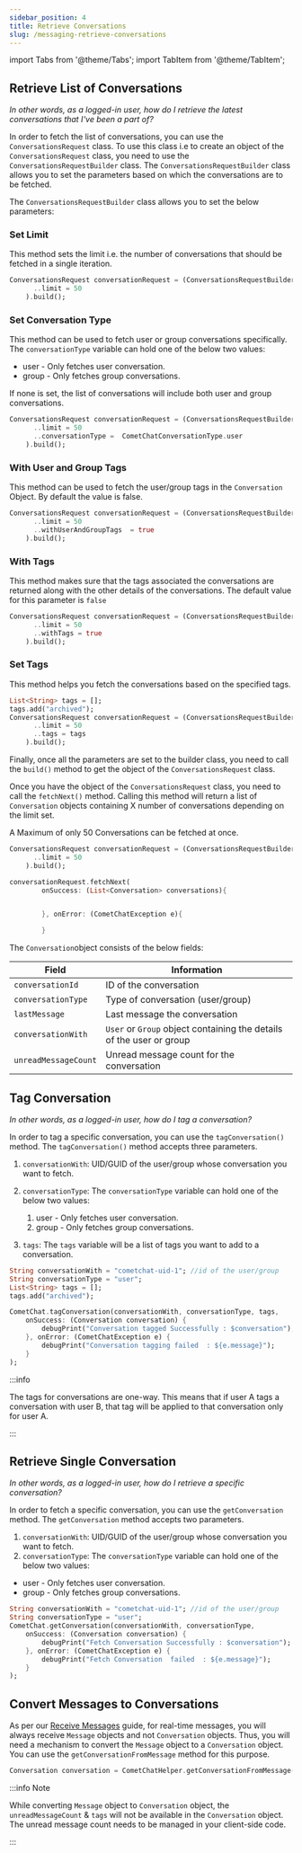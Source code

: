 ```yaml
---
sidebar_position: 4
title: Retrieve Conversations
slug: /messaging-retrieve-conversations
---
```


import Tabs from '@theme/Tabs';
import TabItem from '@theme/TabItem';

## Retrieve List of Conversations

_In other words, as a logged-in user, how do I retrieve the latest conversations that I've been a part of?_

In order to fetch the list of conversations, you can use the `ConversationsRequest` class. To use this class i.e to create an object of the `ConversationsRequest` class, you need to use the `ConversationsRequestBuilder` class. The `ConversationsRequestBuilder` class allows you to set the parameters based on which the conversations are to be fetched.

The `ConversationsRequestBuilder` class allows you to set the below parameters:

### Set Limit

This method sets the limit i.e. the number of conversations that should be fetched in a single iteration.

<Tabs>
<TabItem value="1" label="Dart">

```Dart
ConversationsRequest conversationRequest = (ConversationsRequestBuilder()
      ..limit = 50
    ).build();
```

</TabItem>
</Tabs>



### Set Conversation Type

This method can be used to fetch user or group conversations specifically. The `conversationType` variable can hold one of the below two values:

- user - Only fetches user conversation.
- group - Only fetches group conversations.

If none is set, the list of conversations will include both user and group conversations.

<Tabs>
<TabItem value="1" label="Dart">

```Dart
ConversationsRequest conversationRequest = (ConversationsRequestBuilder()
      ..limit = 50
      ..conversationType =  CometChatConversationType.user                                      
    ).build();
```

</TabItem>
</Tabs>




### With User and Group Tags

This method can be used to fetch the user/group tags in the `Conversation` Object. By default the value is false.

<Tabs>
<TabItem value="1" label="Dart">

```Dart
ConversationsRequest conversationRequest = (ConversationsRequestBuilder()
      ..limit = 50
      ..withUserAndGroupTags  = true                                      
    ).build();
```

</TabItem>
</Tabs>



### With Tags

This method makes sure that the tags associated the conversations are returned along with the other details of the conversations. The default value for this parameter is `false`

<Tabs>
<TabItem value="1" label="Dart">

```Dart
ConversationsRequest conversationRequest = (ConversationsRequestBuilder()
      ..limit = 50
      ..withTags = true                                     
    ).build();
```

</TabItem>
</Tabs>



### Set Tags

This method helps you fetch the conversations based on the specified tags.

<Tabs>
<TabItem value="1" label="Dart">

```Dart
List<String> tags = [];
tags.add("archived");
ConversationsRequest conversationRequest = (ConversationsRequestBuilder()
      ..limit = 50
      ..tags = tags
    ).build();
```

</TabItem>
</Tabs>


Finally, once all the parameters are set to the builder class, you need to call the `build()` method to get the object of the `ConversationsRequest` class.

Once you have the object of the `ConversationsRequest` class, you need to call the `fetchNext()` method. Calling this method will return a list of `Conversation` objects containing X number of conversations depending on the limit set.

A Maximum of only 50 Conversations can be fetched at once.

<Tabs>
<TabItem value="1" label="Dart">

```Dart
ConversationsRequest conversationRequest = (ConversationsRequestBuilder()
      ..limit = 50
    ).build();

conversationRequest.fetchNext(
        onSuccess: (List<Conversation> conversations){


        }, onError: (CometChatException e){

        }
```

</TabItem>
</Tabs>



The `Conversation`object consists of the below fields:

| Field | Information | 
| ---- | ---- | 
| `conversationId` | ID of the conversation | 
| `conversationType` | Type of conversation (user/group) | 
| `lastMessage` | Last message the conversation | 
| `conversationWith` | `User` or `Group` object containing the details of the user or group | 
| `unreadMessageCount` | Unread message count for the conversation | 


## Tag Conversation

_In other words, as a logged-in user, how do I tag a conversation?_

In order to tag a specific conversation, you can use the `tagConversation()` method. The `tagConversation()` method accepts three parameters.

1. `conversationWith`: UID/GUID of the user/group whose conversation you want to fetch.
2. `conversationType`: The `conversationType` variable can hold one of the below two values:
    1. user - Only fetches user conversation.
    2. group - Only fetches group conversations.

3. `tags`: The `tags` variable will be a list of tags you want to add to a conversation.

<Tabs>
<TabItem value="1" label="Dart">

```Dart
String conversationWith = "cometchat-uid-1"; //id of the user/group
String conversationType = "user";
List<String> tags = [];
tags.add("archived");

CometChat.tagConversation(conversationWith, conversationType, tags,
	onSuccess: (Conversation conversation) {
		debugPrint("Conversation tagged Successfully : $conversation");
	}, onError: (CometChatException e) {
		debugPrint("Conversation tagging failed  : ${e.message}");
	}
);
```

</TabItem>
</Tabs>



:::info

The tags for conversations are one-way. This means that if user A tags a conversation with user B, that tag will be applied to that conversation only for user A.

:::

## Retrieve Single Conversation

_In other words, as a logged-in user, how do I retrieve a specific conversation?_

In order to fetch a specific conversation, you can use the `getConversation` method. The `getConversation` method accepts two parameters.

1. `conversationWith`: UID/GUID of the user/group whose conversation you want to fetch.
2. `conversationType`: The `conversationType` variable can hold one of the below two values:

- user - Only fetches user conversation.
- group - Only fetches group conversations.

<Tabs>
<TabItem value="1" label="Dart">

```Dart
String conversationWith = "cometchat-uid-1"; //id of the user/group
String conversationType = "user";
CometChat.getConversation(conversationWith, conversationType,
	onSuccess: (Conversation conversation) {
		debugPrint("Fetch Conversation Successfully : $conversation");
	}, onError: (CometChatException e) {
		debugPrint("Fetch Conversation  failed  : ${e.message}");
	}
);
```

</TabItem>
</Tabs>



## Convert Messages to Conversations

As per our [Receive Messages](./messaging-receive-messages) guide, for real-time messages, you will always receive `Message` objects and not `Conversation` objects. Thus, you will need a mechanism to convert the `Message` object to a `Conversation` object. You can use the `getConversationFromMessage` method for this purpose.

<Tabs>
<TabItem value="1" label="Dart">

```Dart
Conversation conversation = CometChatHelper.getConversationFromMessage(message);
```

</TabItem>
</Tabs>



:::info Note

While converting `Message` object to `Conversation` object, the `unreadMessageCount` & `tags` will not be available in the `Conversation` object. The unread message count needs to be managed in your client-side code.

:::